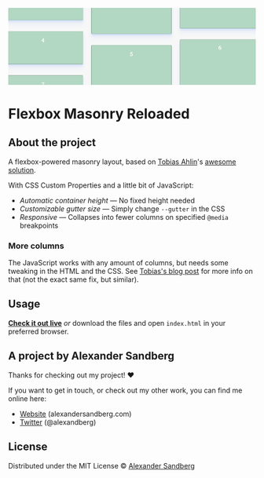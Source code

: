 ![Preview](preview.png)

# Flexbox Masonry Reloaded

## About the project
A flexbox-powered masonry layout, based on [Tobias Ahlin](https://github.com/tobiasahlin)'s [awesome solution](https://tobiasahlin.com/blog/masonry-with-css/).

With CSS Custom Properties and a little bit of JavaScript:
* *Automatic container height* — No fixed height needed
* *Customizable gutter size* — Simply change `--gutter` in the CSS
* *Responsive* — Collapses into fewer columns on specified `@media` breakpoints

### More columns
The JavaScript works with any amount of columns, but needs some tweaking in the HTML and the CSS. See [Tobias's blog post](https://tobiasahlin.com/blog/masonry-with-css/) for more info on that (not the exact same fix, but similar).

## Usage
[**Check it out live**](https://alexandersandberg.github.io/flexbox-masonry-reloaded/) *or* download the files and open `index.html` in your preferred browser.

## A project by Alexander Sandberg
Thanks for checking out my project! ❤️

If you want to get in touch, or check out my other work, you can find me online here:
* [Website](https://alexandersandberg.com) (alexandersandberg.com)
* [Twitter](https://twitter.com/alexandberg) (@alexandberg)

## License
Distributed under the MIT License © [Alexander Sandberg](https://github.com/alexandersandberg)
